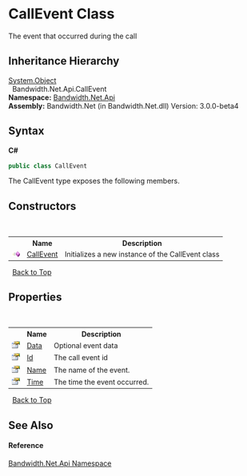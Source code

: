 ﻿# CallEvent Class
 

The event that occurred during the call


## Inheritance Hierarchy
<a href="http://msdn2.microsoft.com/en-us/library/e5kfa45b" target="_blank">System.Object</a><br />&nbsp;&nbsp;Bandwidth.Net.Api.CallEvent<br />
**Namespace:**&nbsp;<a href ="N_Bandwidth_Net_Api.md">Bandwidth.Net.Api</a><br />**Assembly:**&nbsp;Bandwidth.Net (in Bandwidth.Net.dll) Version: 3.0.0-beta4

## Syntax

**C#**<br />
``` C#
public class CallEvent
```

The CallEvent type exposes the following members.


## Constructors
&nbsp;<table><tr><th></th><th>Name</th><th>Description</th></tr><tr><td>![Public method](media/pubmethod.gif "Public method")</td><td><a href ="M_Bandwidth_Net_Api_CallEvent__ctor.md">CallEvent</a></td><td>
Initializes a new instance of the CallEvent class</td></tr></table>&nbsp;
<a href="#callevent-class">Back to Top</a>

## Properties
&nbsp;<table><tr><th></th><th>Name</th><th>Description</th></tr><tr><td>![Public property](media/pubproperty.gif "Public property")</td><td><a href ="P_Bandwidth_Net_Api_CallEvent_Data.md">Data</a></td><td>
Optional event data</td></tr><tr><td>![Public property](media/pubproperty.gif "Public property")</td><td><a href ="P_Bandwidth_Net_Api_CallEvent_Id.md">Id</a></td><td>
The call event id</td></tr><tr><td>![Public property](media/pubproperty.gif "Public property")</td><td><a href ="P_Bandwidth_Net_Api_CallEvent_Name.md">Name</a></td><td>
The name of the event.</td></tr><tr><td>![Public property](media/pubproperty.gif "Public property")</td><td><a href ="P_Bandwidth_Net_Api_CallEvent_Time.md">Time</a></td><td>
The time the event occurred.</td></tr></table>&nbsp;
<a href="#callevent-class">Back to Top</a>

## See Also


#### Reference
<a href ="N_Bandwidth_Net_Api.md">Bandwidth.Net.Api Namespace</a><br />